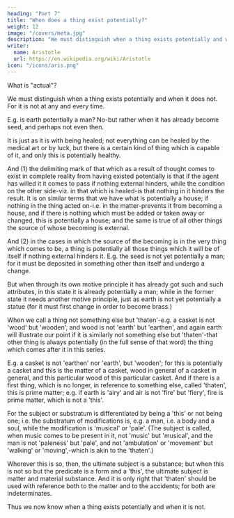 ```yaml
---
heading: "Part 7"
title: "When does a thing exist potentially?"
weight: 12
image: "/covers/meta.jpg"
description: "We must distinguish when a thing exists potentially and when it does not. For it is not at any and every time"
writer:
  name: Aristotle 
  url: https://en.wikipedia.org/wiki/Aristotle
icon: "/icons/aris.png"
---
```




What is "actual"? 

We must distinguish when a thing exists potentially and when it does not. For it is not at any and every time. 

E.g. is earth potentially a man? No-but rather when it has already become seed, and perhaps not even then. 

It is just as it is with being healed; not everything can be healed by the medical art or by luck, but there is a certain kind of thing which is capable of it, and only this is potentially healthy. 

And (1) the delimiting mark of that which as a result of thought comes to exist in complete reality from having existed potentially is that if the agent has willed it it comes to pass if nothing external hinders, while the condition on the other side-viz. in that which is healed-is that nothing in it hinders the result. It is on similar terms that we have what is potentially a house; if nothing in the thing acted on-i.e. in the matter-prevents it from becoming a house, and if there is nothing which must be added or taken away or changed, this is potentially a house; and the same is true of all other things the source of whose becoming is external. 

And (2) in the cases in which the source of the becoming is in the very thing which comes to be, a thing is potentially all those things which it will be of itself if nothing external hinders it. E.g. the seed is not yet potentially a man; for it must be deposited in something other than itself and undergo a change. 

But when through its own motive principle it has already got such and such attributes, in this state it is already potentially a man; while in the former state it needs another motive principle, just as earth is not yet potentially a statue (for it must first change in order to become brass.)

When we call a thing not something else but 'thaten'-e.g. a casket is not 'wood' but 'wooden', and wood is not 'earth' but 'earthen', and again earth will illustrate our point if it is similarly not something else but 'thaten'-that other thing is always potentially (in the full sense of that word) the thing which comes after it in this series. 

E.g. a casket is not 'earthen' nor 'earth', but 'wooden'; for this is potentially a casket and this is the matter of a casket, wood in general of a casket in general, and this particular wood of this particular casket. And if there is a first thing, which is no longer, in reference to something else, called 'thaten', this is prime matter; e.g. if earth is 'airy' and air is not 'fire' but 'fiery', fire is prime matter, which is not a 'this'. 

For the subject or substratum is differentiated by being a 'this' or not being one; i.e. the substratum of modifications is, e.g. a man, i.e. a body and a soul, while the modification is 'musical' or 'pale'. (The subject is called, when music comes to be present in it, not 'music' but 'musical', and the man is not 'paleness' but 'pale', and not 'ambulation' or 'movement' but 'walking' or 'moving',-which is akin to the 'thaten'.) 

Wherever this is so, then, the ultimate subject is a substance; but when this is not so but the predicate is a form and a 'this', the ultimate subject is matter and material substance. And it is only right that 'thaten' should be used with reference both to the matter and to the accidents; for both are indeterminates.

Thus we now know when a thing exists potentially and when it is not.

